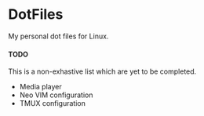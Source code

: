 # DotFiles

My personal dot files for Linux.

#### TODO

This is a non-exhastive list which are yet to be completed.

- Media player
- Neo VIM configuration
- TMUX configuration
